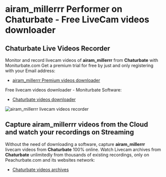 # airam_millerrr Performer on Chaturbate - Free LiveCam videos downloader

## Chaturbate Live Videos Recorder

Monitor and record livecam videos of **airam_millerrr** from **Chaturbate** with Moniturbate.com
Get a premium trial for free by just and only registering with your Email address:
* [airam_millerrr Premium videos downloader](https://moniturbate.com/request-demo-licence-key.html)

Free livecam videos downloader - Moniturbate Software:
* [Chaturbate videos downloader](https://moniturbate.com/moniturbate-download-software.html)

![airam_millerrr livecam videos recorder](https://peachurnet.com/templates/moniturbate-software.png)


## Capture airam_millerrr videos from the Cloud and watch your recordings on Streaming

Without the need of downloading a software, capture **airam_millerrr** livecam videos from **Chaturbate** 100% online.
Watch Livecam archives from **Chaturbate** unlimitedly from thousands of existing recordings, only on Peachurbate.com and its websites network:
* [Chaturbate videos archives](https://peachurnet.com/)